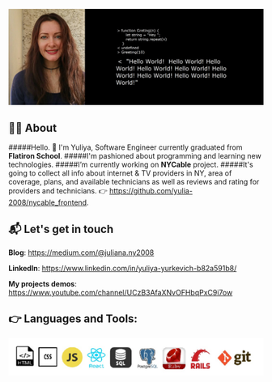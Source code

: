 ![Yuliya](https://github.com/yulia-2008/yulia-2008/blob/main/0-02-04-267bea2002925f758de3b006611f80669a421e7e9f1a44b19009d649cf009d.jpg)


 ##  :woman_scientist: About 

#####Hello. :vulcan_salute: I'm Yuliya, Software Engineer currently graduated from **Flatiron School**. 
#####I'm pashioned about programming and learning new technologies. 
#####I’m currently working on **NYCable** project. 
#####It's going to collect all info about internet & TV providers in NY, area of coverage, plans, and available technicians as well as reviews and rating for providers and technicians.
:point_right: https://github.com/yulia-2008/nycable_frontend.



 ## 📬 Let's get in touch

**Blog**: https://medium.com/@juliana.ny2008

**LinkedIn**: https://www.linkedin.com/in/yuliya-yurkevich-b82a591b8/

**My projects demos**: https://www.youtube.com/channel/UCzB3AfaXNvOFHbqPxC9i7ow



 :point_right: **Languages and Tools**:
--------------------------------------
![languages](https://github.com/yulia-2008/yulia-2008/blob/main/icon_SQL.jpg)

